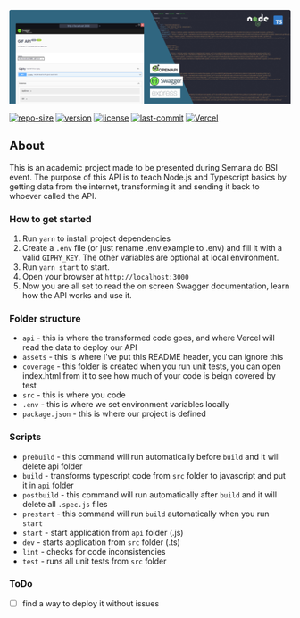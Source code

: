 ![Header](https://raw.githubusercontent.com/euaaron/bsi-gifapi/main/assets/GIFAPI_Header.jpg?token=AGJCZYUMGY5CILRK75RYEBDBSJRZU)

[![repo-size](https://img.shields.io/github/repo-size/euaaron/bsi-gifapi?style=flat-square)](#) [![version](https://img.shields.io/github/package-json/v/euaaron/bsi-gifapi?color=orange&style=flat-square)](#) [![license](https://img.shields.io/github/license/euaaron/bsi-gifapi?style=flat-square)](LICENSE) [![last-commit](https://img.shields.io/github/last-commit/euaaron/bsi-gifapi?style=flat-square)](#) [![Vercel](https://vercelbadge.vercel.app/api/euaaron/bsi-gifapi?style=flat-square)](https://bsi-gifapi.vercel.app/)

## About

This is an academic project made to be presented during Semana do BSI event. The purpose of this API is to teach Node.js and Typescript basics by getting data from the internet, transforming it and sending it back to whoever called the API.

### How to get started

 1. Run `yarn` to install project dependencies
 2. Create a `.env` file (or just rename .env.example to .env) and fill it with a valid `GIPHY_KEY`. The other variables are optional at local environment.
 3. Run `yarn start` to start.
 4. Open your browser at `http://localhost:3000`
 5. Now you are all set to read the on screen Swagger documentation, learn how the API works and use it.

### Folder structure

- `api` - this is where the transformed code goes, and where Vercel will read the data to deploy our API
- `assets` - this is where I've put this README header, you can ignore this
- `coverage` - this folder is created when you run unit tests, you can open index.html from it to see how much of your code is beign covered by test
- `src` - this is where you code
- `.env` - this is where we set environment variables locally
- `package.json` - this is where our project is defined

### Scripts
- `prebuild` - this command will run automatically before `build` and it will delete api folder
- `build` - transforms typescript code from `src` folder to javascript and put it in `api` folder
- `postbuild` - this command will run automatically after `build` and it will delete all `.spec.js` files
- `prestart` - this command will run `build` automatically when you run `start`
- `start` - start application from `api` folder (.js)
- `dev` - starts application from `src` folder (.ts)
- `lint` - checks for code inconsistencies
- `test` - runs all unit tests from `src` folder

### ToDo

- [ ] find a way to deploy it without issues
